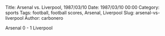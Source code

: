 Title: Arsenal vs. Liverpool, 1987/03/10
Date: 1987/03/10 00:00
Category: sports
Tags: football, football scores, Arsenal, Liverpool
Slug: arsenal-vs-liverpool
Author: carbonero


Arsenal 0 - 1 Liverpool
